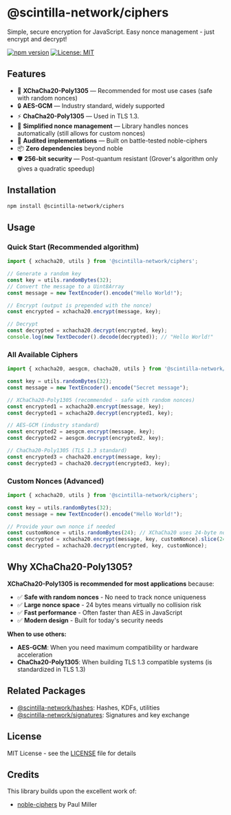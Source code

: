 # @scintilla-network/ciphers

Simple, secure encryption for JavaScript. Easy nonce management - just encrypt and decrypt!

[![npm version](https://badge.fury.io/js/@scintilla-network%2Fciphers.svg)](https://www.npmjs.com/package/@scintilla-network/ciphers)
[![License: MIT](https://img.shields.io/badge/License-MIT-yellow.svg)](https://opensource.org/licenses/MIT)

## Features

* 🧪 **XChaCha20-Poly1305** — Recommended for most use cases (safe with random nonces)
* 🔒 **AES-GCM** — Industry standard, widely supported
* ⚡ **ChaCha20-Poly1305** — Used in TLS 1.3.
* 🎯 **Simplified nonce management** — Library handles nonces automatically (still allows for custom nonces)
* 🔬 **Audited implementations** — Built on battle-tested noble-ciphers
* 📦 **Zero dependencies** beyond noble
* 🛡️ **256-bit security** — Post-quantum resistant (Grover's algorithm only gives a quadratic speedup)

## Installation

```bash
npm install @scintilla-network/ciphers
```

## Usage

### Quick Start (Recommended algorithm)

```javascript
import { xchacha20, utils } from '@scintilla-network/ciphers';

// Generate a random key
const key = utils.randomBytes(32);
// Convert the message to a Uint8Array
const message = new TextEncoder().encode("Hello World!");

// Encrypt (output is prepended with the nonce)
const encrypted = xchacha20.encrypt(message, key);

// Decrypt
const decrypted = xchacha20.decrypt(encrypted, key);
console.log(new TextDecoder().decode(decrypted)); // "Hello World!"
```

### All Available Ciphers

```javascript
import { xchacha20, aesgcm, chacha20, utils } from '@scintilla-network/ciphers';

const key = utils.randomBytes(32);
const message = new TextEncoder().encode("Secret message");

// XChaCha20-Poly1305 (recommended - safe with random nonces)
const encrypted1 = xchacha20.encrypt(message, key);
const decrypted1 = xchacha20.decrypt(encrypted1, key);

// AES-GCM (industry standard)
const encrypted2 = aesgcm.encrypt(message, key);
const decrypted2 = aesgcm.decrypt(encrypted2, key);

// ChaCha20-Poly1305 (TLS 1.3 standard)
const encrypted3 = chacha20.encrypt(message, key);
const decrypted3 = chacha20.decrypt(encrypted3, key);
```

### Custom Nonces (Advanced)

```javascript
import { xchacha20, utils } from '@scintilla-network/ciphers';

const key = utils.randomBytes(32);
const message = new TextEncoder().encode("Hello World!");

// Provide your own nonce if needed
const customNonce = utils.randomBytes(24); // XChaCha20 uses 24-byte nonces
const encrypted = xchacha20.encrypt(message, key, customNonce).slice(24); // We slice the nonce off from the encrypted data
const decrypted = xchacha20.decrypt(encrypted, key, customNonce);
```

## Why XChaCha20-Poly1305?

**XChaCha20-Poly1305 is recommended for most applications** because:

* ✅ **Safe with random nonces** - No need to track nonce uniqueness
* ✅ **Large nonce space** - 24 bytes means virtually no collision risk
* ✅ **Fast performance** - Often faster than AES in JavaScript
* ✅ **Modern design** - Built for today's security needs

**When to use others:**
* **AES-GCM**: When you need maximum compatibility or hardware acceleration
* **ChaCha20-Poly1305**: When building TLS 1.3 compatible systems (is standardized in TLS 1.3)

## Related Packages

* [@scintilla-network/hashes](https://github.com/Scintilla-Network/hashes): Hashes, KDFs, utilities
* [@scintilla-network/signatures](https://github.com/Scintilla-Network/signatures): Signatures and key exchange

## License

MIT License - see the [LICENSE](LICENSE) file for details

## Credits

This library builds upon the excellent work of:
- [noble-ciphers](https://github.com/paulmillr/noble-ciphers) by Paul Miller